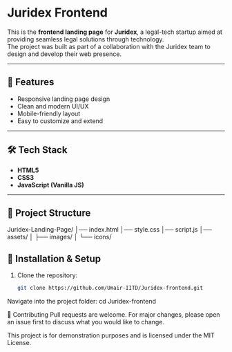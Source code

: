 # Juridex Frontend

This is the **frontend landing page** for **Juridex**, a legal-tech startup aimed at providing seamless legal solutions through technology.  
The project was built as part of a collaboration with the Juridex team to design and develop their web presence.

---

## 🚀 Features
- Responsive landing page design  
- Clean and modern UI/UX  
- Mobile-friendly layout  
- Easy to customize and extend  

---

## 🛠️ Tech Stack
- **HTML5**  
- **CSS3**  
- **JavaScript (Vanilla JS)**  

---

## 📂 Project Structure
Juridex-Landing-Page/
│── index.html
│── style.css
│── script.js
│── assets/
│ ├── images/
│ └── icons/

## 🔧 Installation & Setup
1. Clone the repository:
   ```bash
   git clone https://github.com/Umair-IITD/Juridex-frontend.git
Navigate into the project folder:
cd Juridex-frontend

🤝 Contributing
Pull requests are welcome. For major changes, please open an issue first to discuss what you would like to change.

This project is for demonstration purposes and is licensed under the MIT License.
